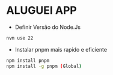 # ALUGUEI APP 

- Definir Versão do Node.Js
```sh
nvm use 22
```

- Instalar pnpm mais rapido e eficiente
```sh
npm install pnpm
npm install -g pnpm (Global)
```

